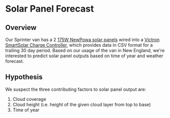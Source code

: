 # Solar Panel Forecast

## Overview 

Our Sprinter van has a 2 [175W NewPowa solar panels](https://www.newpowa.com/products/newpowa-175w-12v-monocrystalline-high-efficiency-solar-panel) wired into a [Victron SmartSolar Charge Controller](https://www.victronenergy.com/solar-charge-controllers/smartsolar-100-30-100-50), which provides data in CSV format for a trailing 30 day period. Based on our usage of the van in New England, we're interested to predict solar panel outputs based on time of year and weather forecast.

## Hypothesis

We suspect the three contributing factors to solar panel output are:

1. Cloud coverage
1. Cloud height (i.e. height of the given cloud layer from top to base)
1. Time of year